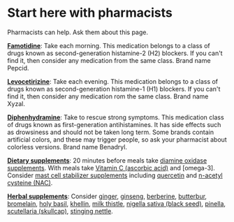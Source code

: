 [//]: # (source: jph)
[//]: # (tags: starters)

# Start here with pharmacists

Pharmacists can help. Ask them about this page.

**[Famotidine](../famotidine/)**: Take each morning. This medication belongs to a class of drugs known as second-generation histamine-2 (H2) blockers. If you can't find it, then consider any medication from the same class. Brand name Pepcid.

**[Levocetirizine](../levocetirizine/)**:  Take each evening. This medication belongs to a class of drugs known as second-generation histamine-1 (H1) blockers. If you can't find it, then consider any medication rom the same class. Brand name Xyzal.

**[Diphenhydramine](../diphenhydramine/)**: Take to rescue strong symptoms. This medication class of drugs known as first-generation antihistamines. It has side effects such as drowsiness and should not be taken long term. Some brands contain artificial colors, and these may trigger people, so ask your pharmacist about colorless versions. Brand name Benadryl.

**[Dietary supplements](../dietary-supplements/)**: 20 minutes before meals take [diamine oxidase supplements](../diamine-oxidase-supplements/). With meals take [Vitamin C (ascorbic acid)](../vitamin-c-ascorbic-acid/) and [omega-3]. Consider [mast cell stabilizer supplements](../mast-cell-stabilizer-supplements/) including [quercetin](../quercetin) and [n-acetyl cysteine (NAC)](../n-acetyl-cysteine/).

**[Herbal supplements](../herbal-supplements)**: Consider [ginger](../ginger/), [ginseng](../ginseng/), [berberine](../berberine/), [butterbur](../butterbur/), [bromelain](../bromelain/), [holy basil](../holy-basil/), [khellin](../khellin/), [milk thistle](../milk-thistle/), [nigella sativa (black seed)](../nigella-sativa/), [pinella](../pinella/), [scutellaria (skullcap)](../scutellaria/), [stinging nettle](../stinging-nettle/).
